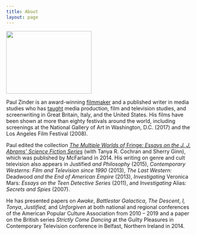 ```yaml
---
title: About
layout: page
---
```


<span class="fl padding-right">
    <img class='page' width="230" height="169" alt="" title="site pic 2" src="{{ 'assets/images/2011/06/site-pic-2.jpg' | absolute_url }}" />
</span>

Paul Zinder is an award-winning <a href="{{ '/films' | absolute_url }}">filmmaker</a> and a published writer in media studies who has <a title="Teaching" href="{{ '/teaching' | absolute_url }}">taught</a> media production, film and television studies, and screenwriting in Great Britain, Italy, and the United States.  His films have been shown at more than eighty festivals around the world, including screenings at the National Gallery of Art in Washington, D.C. (2017) and the Los Angeles Film Festival (2008).

Paul edited the collection <a title="The Multiple Worlds of Fringe: Essays on the J.J. Abrams Science Fiction Series" href="http://www.amazon.com/Multiple-Worlds-Fringe-Science-Fiction/dp/0786475676/ref=sr_1_1?s=books&amp;ie=UTF8&amp;qid=1433589206&amp;sr=1-1&amp;keywords=multiple+worlds+of+fringe" target="_blank" rel="noopener noreferrer"><em>The Multiple Worlds of </em>Fringe<em>: Essays on the J. J. Abrams&#8217; Science Fiction Series</em></a> (with Tanya R. Cochran and Sherry Ginn), which was published by McFarland in 2014.  His writing on genre and cult television also appears in Justified <em>and Philosophy</em> (2015), <em>Contemporary Westerns: Film and Television since 1990</em> (2013), <em>The Last Western:</em> Deadwood <em>and the End of American Empire</em> (2013), <em>Investigating</em> Veronica Mars<em>: Essays on the Teen Detective Series</em> (2011), and <em>Investigating</em> Alias<em>: Secrets and Spies</em> (2007).

He has presented papers on <em>Awake</em>, <em>Battlestar Galactica</em>, <em>The Descent</em>, <em>I, Tonya</em>, <em>Justified, </em>and <em>Unforgiven</em> at both national and regional conferences of the American Popular Culture Association from 2010 – 2019 and a paper on the British series <em>Strictly Come Dancing</em>  at the Guilty Pleasures in Contemporary Television conference in Belfast, Northern Ireland in 2014.
